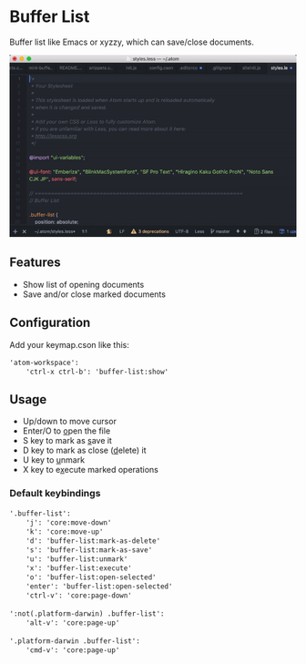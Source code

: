 Buffer List
================================================================

Buffer list like Emacs or xyzzy, which can save/close documents.

<img alt="[Screencast]" src="https://raw.githubusercontent.com/sharapeco/github-images/master/buffer-list/buffer-list.gif" width="800">


Features
----------------------------------------------------------------

* Show list of opening documents
* Save and/or close marked documents


Configuration
----------------------------------------------------------------

Add your keymap.cson like this:

```
'atom-workspace':
	'ctrl-x ctrl-b': 'buffer-list:show'
```


Usage
----------------------------------------------------------------

* Up/down to move cursor
* Enter/O to <u>o</u>pen the file
* S key to mark as <u>s</u>ave it
* D key to mark as close (<u>d</u>elete) it
* U key to <u>u</u>nmark
* X key to e<u>x</u>ecute marked operations


### Default keybindings

```
'.buffer-list':
	'j': 'core:move-down'
	'k': 'core:move-up'
	'd': 'buffer-list:mark-as-delete'
	's': 'buffer-list:mark-as-save'
	'u': 'buffer-list:unmark'
	'x': 'buffer-list:execute'
	'o': 'buffer-list:open-selected'
	'enter': 'buffer-list:open-selected'
	'ctrl-v': 'core:page-down'

':not(.platform-darwin) .buffer-list':
	'alt-v': 'core:page-up'

'.platform-darwin .buffer-list':
	'cmd-v': 'core:page-up'
```
